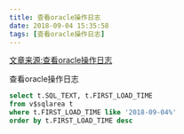 ```yaml
---
title: 查看oracle操作日志
date: 2018-09-04 15:35:58
tags: [查看oracle操作日志]
---
```

[文章来源:查看oracle操作日志](http://blog.csdn.net/u011229848/article/details/82384530)

查看oracle操作日志

```sql
select t.SQL_TEXT, t.FIRST_LOAD_TIME
from v$sqlarea t
where t.FIRST_LOAD_TIME like '2018-09-04%'
order by t.FIRST_LOAD_TIME desc
```
